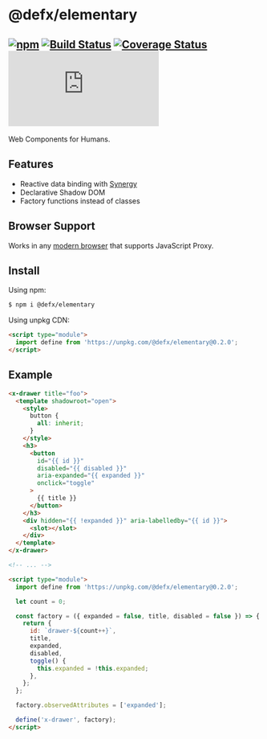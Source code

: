 # @defx/elementary

## [![npm](https://img.shields.io/npm/v/@defx/elementary.svg)](http://npm.im/@defx/elementary) [![Build Status](https://travis-ci.com/defx/elementary.svg?branch=main)](https://travis-ci.com/defx/elementary) [![Coverage Status](https://coveralls.io/repos/github/defx/elementary/badge.svg?branch=main)](https://coveralls.io/github/defx/elementary?branch=main) [![gzip size](https://img.badgesize.io/https://unpkg.com/@defx/elementary/dist/elementary.min.js?compression=gzip&label=gzip)]()

Web Components for Humans.

## Features

- Reactive data binding with [Synergy](https://github.com/defx/synergy)
- Declarative Shadow DOM
- Factory functions instead of classes

## Browser Support

Works in any [modern browser](https://caniuse.com/mdn-javascript_builtins_proxy_proxy) that supports JavaScript Proxy.

## Install

Using npm:

```bash
$ npm i @defx/elementary
```

Using unpkg CDN:

```html
<script type="module">
  import define from 'https://unpkg.com/@defx/elementary@0.2.0';
</script>
```

## Example

```html
<x-drawer title="foo">
  <template shadowroot="open">
    <style>
      button {
        all: inherit;
      }
    </style>
    <h3>
      <button
        id="{{ id }}"
        disabled="{{ disabled }}"
        aria-expanded="{{ expanded }}"
        onclick="toggle"
      >
        {{ title }}
      </button>
    </h3>
    <div hidden="{{ !expanded }}" aria-labelledby="{{ id }}">
      <slot></slot>
    </div>
  </template>
</x-drawer>

<!-- ... -->

<script type="module">
  import define from 'https://unpkg.com/@defx/elementary@0.2.0';

  let count = 0;

  const factory = ({ expanded = false, title, disabled = false }) => {
    return {
      id: `drawer-${count++}`,
      title,
      expanded,
      disabled,
      toggle() {
        this.expanded = !this.expanded;
      },
    };
  };

  factory.observedAttributes = ['expanded'];

  define('x-drawer', factory);
</script>
```
